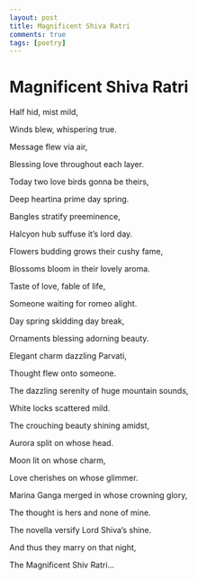 ```yaml
---
layout: post
title: Magnificent Shiva Ratri
comments: true
tags: [poetry]
---
```


# Magnificent Shiva Ratri

Half hid, mist mild,

Winds blew, whispering true.

Message flew via air,

Blessing love throughout each layer.

Today two love birds gonna be theirs,

Deep heartina prime day spring.

Bangles stratify preeminence,

Halcyon hub suffuse it’s lord day.

Flowers budding grows their cushy fame,

Blossoms bloom in their lovely aroma.

Taste of love, fable of life,

Someone waiting for romeo alight.

Day spring skidding day break,

Ornaments blessing adorning beauty.

Elegant charm dazzling Parvati,

Thought flew onto someone.

The dazzling serenity of huge mountain sounds,

White locks scattered mild.

The crouching beauty shining amidst,

Aurora split on whose head.

Moon lit on whose charm,

Love cherishes on whose glimmer.

Marina Ganga merged in whose crowning glory,

The thought is hers and none of mine.

The novella versify Lord Shiva’s shine.

And thus they marry on that night,

The Magnificent Shiv Ratri…
